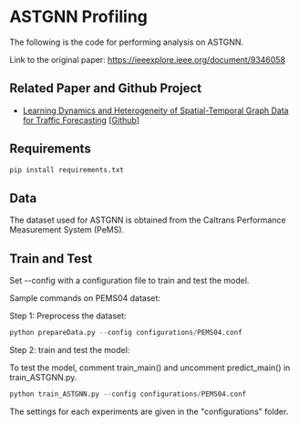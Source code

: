 # ASTGNN Profiling

The following is the code for performing analysis on ASTGNN.

Link to the original paper:
https://ieeexplore.ieee.org/document/9346058

## Related Paper and Github Project

- [Learning Dynamics and Heterogeneity of Spatial-Temporal Graph Data for Traffic Forecasting](https://ieeexplore.ieee.org/document/9346058) [[Github](https://github.com/guoshnBJTU/ASTGNN)]


## Requirements
```python
pip install requirements.txt
```

## Data
The dataset used for ASTGNN is obtained from the Caltrans Performance Measurement System (PeMS).

## Train and Test
Set --config with a configuration file to train and test the model.

Sample commands on PEMS04 dataset:

Step 1: Preprocess the dataset:

```python
python prepareData.py --config configurations/PEMS04.conf
```

Step 2: train and test the model:

To test the model, comment train_main() and uncomment predict_main() in train_ASTGNN.py.
```python
python train_ASTGNN.py --config configurations/PEMS04.conf
```

The settings for each experiments are given in the "configurations" folder.

